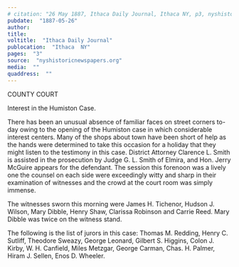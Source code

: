 ```yaml
---
# citation: "26 May 1887, Ithaca Daily Journal, Ithaca NY, p3, nyshistoricnewspapers.org."
pubdate:  "1887-05-26"
author: 
title: 
voltitle:  "Ithaca Daily Journal"
publocation:  "Ithaca  NY"
pages:  "3"
source:  "nyshistoricnewspapers.org"
media:  ""
quaddress:  ""
---
```

COUNTY COURT

Interest in the Humiston Case.

There has been an unusual absence of familiar faces on street corners to-day owing to the opening of the Humiston case in which considerable interest centers. Many of the shops about town have been short of help as the hands were determined to take this occasion for a holiday that they might listen to the testimony in this case. District Attorney Clarence L. Smith is assisted in the prosecution by Judge G. L. Smith of Elmira, and Hon. Jerry McGuire appears for the defendant. The session this forenoon was a lively one the counsel on each side were exceedingly witty and sharp in their examination of witnesses and the crowd at the court room was simply immense.

The witnesses sworn this morning were James H. Tichenor, Hudson J. Wilson, Mary Dibble, Henry Shaw, Clarissa Robinson and Carrie Reed. Mary Dibble was twice on the witness stand. 

The following is the list of jurors in this case: Thomas M. Redding, Henry C. Sutliff, Theodore Sweazy, George Leonard, Gilbert S. Higgins, Colon J. Kirby, W. H. Canfield, Miles Metzgar, George Carman, Chas. H. Palmer, Hiram J. Sellen, Enos D. Wheeler.

